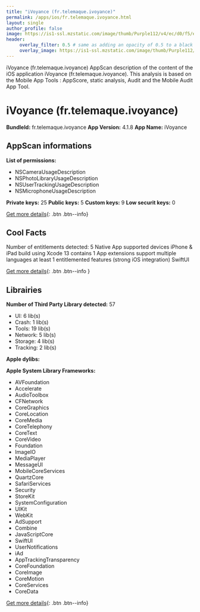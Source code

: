 ```yaml
---
title: "iVoyance (fr.telemaque.ivoyance)"
permalink: /apps/ios/fr.telemaque.ivoyance.html
layout: single
author_profile: false
image: https://is1-ssl.mzstatic.com/image/thumb/Purple112/v4/ec/d0/f5/ecd0f563-655b-aa3d-2ded-5d6512e8f18c/AppIcon-1x_U007emarketing-0-7-0-85-220.png/512x512bb.jpg
header: 
     overlay_filter: 0.5 # same as adding an opacity of 0.5 to a black background
     overlay_image: https://is1-ssl.mzstatic.com/image/thumb/Purple112/v4/ec/d0/f5/ecd0f563-655b-aa3d-2ded-5d6512e8f18c/AppIcon-1x_U007emarketing-0-7-0-85-220.png/512x512bb.jpg
---
```

iVoyance (fr.telemaque.ivoyance) AppScan description of the content of the iOS application iVoyance (fr.telemaque.ivoyance). This analysis is based on the Mobile App Tools : AppScore, static analysis, Audit and the Mobile Audit App Tool.

# iVoyance (fr.telemaque.ivoyance)

**BundleId:** fr.telemaque.ivoyance
**App Version:** 4.1.8
**App Name:** iVoyance


## AppScan informations 

**List of permissions:** 
- NSCameraUsageDescription
- NSPhotoLibraryUsageDescription
- NSUserTrackingUsageDescription
- NSMicrophoneUsageDescription
  
  
**Private keys:** 25
**Public keys:** 5
**Custom keys:** 9
**Low securit keys:** 0
  
[Get more details](/pricing.html){: .btn .btn--info}

## Cool Facts

Number of entitlements detected: 5
Native App
supported devices iPhone & iPad
build using Xcode 13
contains 1 App extensions
support multiple languages
at least 1 entitlemented features (strong iOS integration)
SwiftUI
  
[Get more details](/pricing.html){: .btn .btn--info }

## Librairies 
**Number of Third Party Library detected:** 57
- UI: 6 lib(s)
- Crash: 1 lib(s)
- Tools: 19 lib(s)
- Network: 5 lib(s)
- Storage: 4 lib(s)
- Tracking: 2 lib(s)


**Apple dylibs:**


**Apple System Library Frameworks:**
- AVFoundation
- Accelerate
- AudioToolbox
- CFNetwork
- CoreGraphics
- CoreLocation
- CoreMedia
- CoreTelephony
- CoreText
- CoreVideo
- Foundation
- ImageIO
- MediaPlayer
- MessageUI
- MobileCoreServices
- QuartzCore
- SafariServices
- Security
- StoreKit
- SystemConfiguration
- UIKit
- WebKit
- AdSupport
- Combine
- JavaScriptCore
- SwiftUI
- UserNotifications
- iAd
- AppTrackingTransparency
- CoreFoundation
- CoreImage
- CoreMotion
- CoreServices
- CoreData


  
[Get more details](/pricing.html){: .btn .btn--info}


